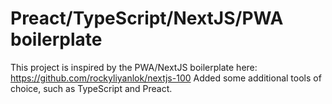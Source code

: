 # Preact/TypeScript/NextJS/PWA boilerplate

This project is inspired by the PWA/NextJS boilerplate here: https://github.com/rockyliyanlok/nextjs-100
Added some additional tools of choice, such as TypeScript and Preact.
